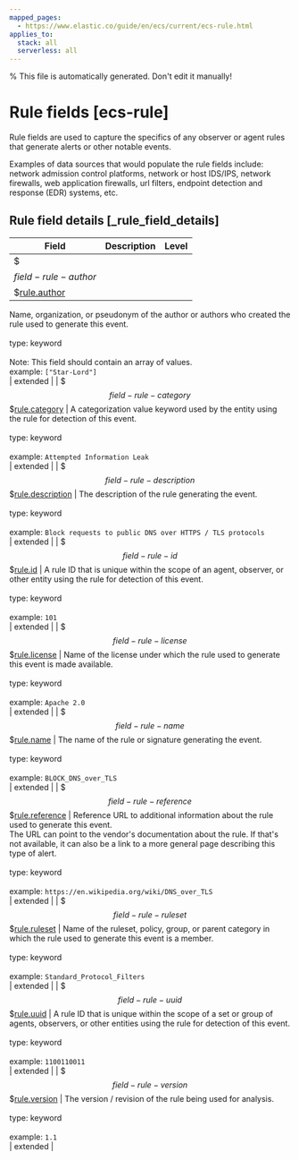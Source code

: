 ```yaml
---
mapped_pages:
  - https://www.elastic.co/guide/en/ecs/current/ecs-rule.html
applies_to:
  stack: all
  serverless: all
---
```

% This file is automatically generated. Don't edit it manually!

# Rule fields [ecs-rule]

Rule fields are used to capture the specifics of any observer or agent rules that generate alerts or other notable events.

Examples of data sources that would populate the rule fields include: network admission control platforms, network or host IDS/IPS, network firewalls, web application firewalls, url filters, endpoint detection and response (EDR) systems, etc.

## Rule field details [_rule_field_details]

| Field | Description | Level |
| --- | --- | --- |
| $$$field-rule-author$$$[rule.author](#field-rule-author) |
Name, organization, or pseudonym of the author or authors who created the rule used to generate this event.<br><br>type: keyword<br><br>
Note: This field should contain an array of values.<br>
example: `["Star-Lord"]`<br> | extended |
| $$$field-rule-category$$$[rule.category](#field-rule-category) |
A categorization value keyword used by the entity using the rule for detection of this event.<br><br>type: keyword<br><br>
example: `Attempted Information Leak`<br> | extended |
| $$$field-rule-description$$$[rule.description](#field-rule-description) |
The description of the rule generating the event.<br><br>type: keyword<br><br>
example: `Block requests to public DNS over HTTPS / TLS protocols`<br> | extended |
| $$$field-rule-id$$$[rule.id](#field-rule-id) |
A rule ID that is unique within the scope of an agent, observer, or other entity using the rule for detection of this event.<br><br>type: keyword<br><br>
example: `101`<br> | extended |
| $$$field-rule-license$$$[rule.license](#field-rule-license) |
Name of the license under which the rule used to generate this event is made available.<br><br>type: keyword<br><br>
example: `Apache 2.0`<br> | extended |
| $$$field-rule-name$$$[rule.name](#field-rule-name) |
The name of the rule or signature generating the event.<br><br>type: keyword<br><br>
example: `BLOCK_DNS_over_TLS`<br> | extended |
| $$$field-rule-reference$$$[rule.reference](#field-rule-reference) |
Reference URL to additional information about the rule used to generate this event.<br>The URL can point to the vendor's documentation about the rule. If that's not available, it can also be a link to a more general page describing this type of alert.<br><br>type: keyword<br><br>
example: `https://en.wikipedia.org/wiki/DNS_over_TLS`<br> | extended |
| $$$field-rule-ruleset$$$[rule.ruleset](#field-rule-ruleset) |
Name of the ruleset, policy, group, or parent category in which the rule used to generate this event is a member.<br><br>type: keyword<br><br>
example: `Standard_Protocol_Filters`<br> | extended |
| $$$field-rule-uuid$$$[rule.uuid](#field-rule-uuid) |
A rule ID that is unique within the scope of a set or group of agents, observers, or other entities using the rule for detection of this event.<br><br>type: keyword<br><br>
example: `1100110011`<br> | extended |
| $$$field-rule-version$$$[rule.version](#field-rule-version) |
The version / revision of the rule being used for analysis.<br><br>type: keyword<br><br>
example: `1.1`<br> | extended |


